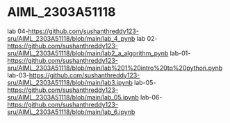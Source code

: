 # AIML_2303A51118
lab 04-https://github.com/sushanthreddy123-sru/AIML_2303A51118/blob/main/lab_4_pynb
lab 02-https://github.com/sushanthreddy123-sru/AIML_2303A51118/blob/main/lab2_a_algorithm_pynb
lab-01-https://github.com/sushanthreddy123-sru/AIML_2303A51118/blob/main/lab%201%20intro%20to%20python.pynb
lab-03-https://github.com/sushanthreddy123-sru/AIML_2303A51118/blob/main/lab3.ipynb
lab-05-https://github.com/sushanthreddy123-sru/AIML_2303A51118/blob/main/lab_05.ipynb
lab-06-https://github.com/sushanthreddy123-sru/AIML_2303A51118/blob/main/lab_6.ipynb
